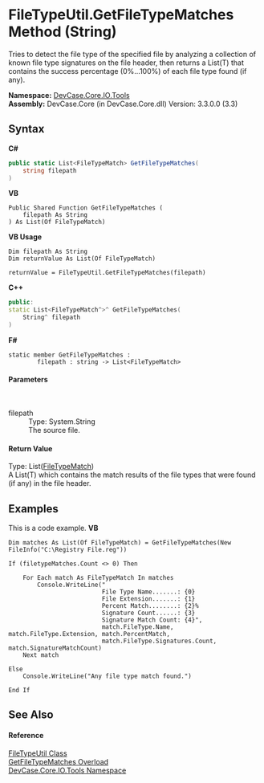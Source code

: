 # FileTypeUtil.GetFileTypeMatches Method (String)
 

Tries to detect the file type of the specified file by analyzing a collection of known file type signatures on the file header, then returns a List(T) that contains the success percentage (0%...100%) of each file type found (if any).

**Namespace:**&nbsp;<a href="N_DevCase_Core_IO_Tools">DevCase.Core.IO.Tools</a><br />**Assembly:**&nbsp;DevCase.Core (in DevCase.Core.dll) Version: 3.3.0.0 (3.3)

## Syntax

**C#**<br />
``` C#
public static List<FileTypeMatch> GetFileTypeMatches(
	string filepath
)
```

**VB**<br />
``` VB
Public Shared Function GetFileTypeMatches ( 
	filepath As String
) As List(Of FileTypeMatch)
```

**VB Usage**<br />
``` VB Usage
Dim filepath As String
Dim returnValue As List(Of FileTypeMatch)

returnValue = FileTypeUtil.GetFileTypeMatches(filepath)
```

**C++**<br />
``` C++
public:
static List<FileTypeMatch^>^ GetFileTypeMatches(
	String^ filepath
)
```

**F#**<br />
``` F#
static member GetFileTypeMatches : 
        filepath : string -> List<FileTypeMatch> 

```


#### Parameters
&nbsp;<dl><dt>filepath</dt><dd>Type: System.String<br />The source file.</dd></dl>

#### Return Value
Type: List(<a href="T_DevCase_Core_IO_FileTypeMatch">FileTypeMatch</a>)<br />A List(T) which contains the match results of the file types that were found (if any) in the file header.

## Examples
This is a code example. 
**VB**<br />
``` VB
Dim matches As List(Of FileTypeMatch) = GetFileTypeMatches(New FileInfo("C:\Registry File.reg"))

If (filetypeMatches.Count <> 0) Then

    For Each match As FileTypeMatch In matches
        Console.WriteLine("
                          File Type Name.......: {0}
                          File Extension.......: {1}
                          Percent Match........: {2}%
                          Signature Count......: {3}
                          Signature Match Count: {4}",
                          match.FileType.Name, match.FileType.Extension, match.PercentMatch,
                          match.FileType.Signatures.Count, match.SignatureMatchCount)
    Next match

Else
    Console.WriteLine("Any file type match found.")

End If
```


## See Also


#### Reference
<a href="T_DevCase_Core_IO_Tools_FileTypeUtil">FileTypeUtil Class</a><br /><a href="Overload_DevCase_Core_IO_Tools_FileTypeUtil_GetFileTypeMatches">GetFileTypeMatches Overload</a><br /><a href="N_DevCase_Core_IO_Tools">DevCase.Core.IO.Tools Namespace</a><br />